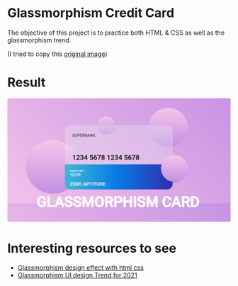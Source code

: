 # Glassmorphism Credit Card  
The objective of this project is to practice both HTML & CSS as well as the glassmorphism trend. 

(I tried to copy this [original image](https://i.ytimg.com/vi/uRVnX0k593E/maxresdefault.jpg))


# Result
![image](https://github.com/AltoSolid/credit-card__glasmorphism/blob/main/Img/result.png)


# Interesting resources to see
- [Glassmorphism design effect with html css](https://www.freecodecamp.org/news/glassmorphism-design-effect-with-html-css/)
- [Glassmorphism UI design Trend for 2021](https://anchordigital.com.au/glassmorphism-ui-design-trend-for-2021/)
